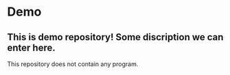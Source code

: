 # Demo

This is demo repository!
Some discription we can enter here.
------------------------------------
This repository does not contain any program.
